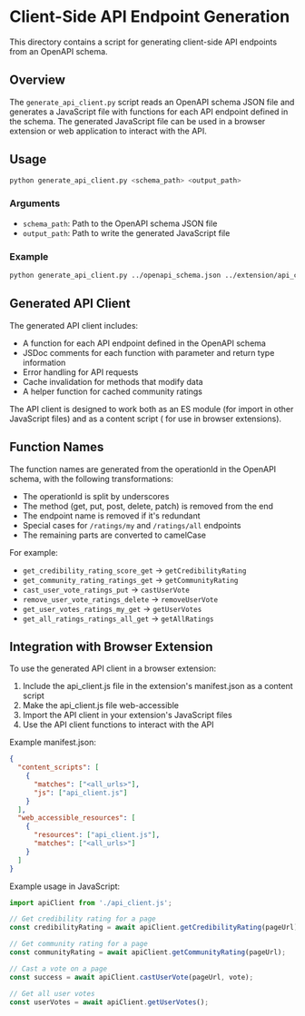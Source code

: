 # Client-Side API Endpoint Generation

This directory contains a script for generating client-side API endpoints from an OpenAPI schema.

## Overview

The `generate_api_client.py` script reads an OpenAPI schema JSON file and generates a JavaScript file with functions for
each API endpoint defined in the schema. The generated JavaScript file can be used in a browser extension or web
application to interact with the API.

## Usage

```bash
python generate_api_client.py <schema_path> <output_path>
```

### Arguments

- `schema_path`: Path to the OpenAPI schema JSON file
- `output_path`: Path to write the generated JavaScript file

### Example

```bash
python generate_api_client.py ../openapi_schema.json ../extension/api_client.js
```

## Generated API Client

The generated API client includes:

- A function for each API endpoint defined in the OpenAPI schema
- JSDoc comments for each function with parameter and return type information
- Error handling for API requests
- Cache invalidation for methods that modify data
- A helper function for cached community ratings

The API client is designed to work both as an ES module (for import in other JavaScript files) and as a content script (
for use in browser extensions).

## Function Names

The function names are generated from the operationId in the OpenAPI schema, with the following transformations:

- The operationId is split by underscores
- The method (get, put, post, delete, patch) is removed from the end
- The endpoint name is removed if it's redundant
- Special cases for `/ratings/my` and `/ratings/all` endpoints
- The remaining parts are converted to camelCase

For example:

- `get_credibility_rating_score_get` -> `getCredibilityRating`
- `get_community_rating_ratings_get` -> `getCommunityRating`
- `cast_user_vote_ratings_put` -> `castUserVote`
- `remove_user_vote_ratings_delete` -> `removeUserVote`
- `get_user_votes_ratings_my_get` -> `getUserVotes`
- `get_all_ratings_ratings_all_get` -> `getAllRatings`

## Integration with Browser Extension

To use the generated API client in a browser extension:

1. Include the api_client.js file in the extension's manifest.json as a content script
2. Make the api_client.js file web-accessible
3. Import the API client in your extension's JavaScript files
4. Use the API client functions to interact with the API

Example manifest.json:

```json
{
  "content_scripts": [
    {
      "matches": ["<all_urls>"],
      "js": ["api_client.js"]
    }
  ],
  "web_accessible_resources": [
    {
      "resources": ["api_client.js"],
      "matches": ["<all_urls>"]
    }
  ]
}
```

Example usage in JavaScript:

```javascript
import apiClient from './api_client.js';

// Get credibility rating for a page
const credibilityRating = await apiClient.getCredibilityRating(pageUrl);

// Get community rating for a page
const communityRating = await apiClient.getCommunityRating(pageUrl);

// Cast a vote on a page
const success = await apiClient.castUserVote(pageUrl, vote);

// Get all user votes
const userVotes = await apiClient.getUserVotes();
```